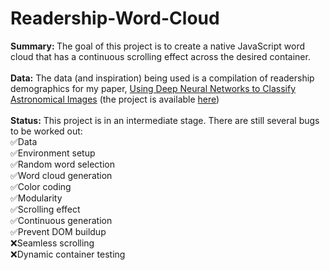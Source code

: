 # Readership-Word-Cloud
<b>Summary: </b> The goal of this project is to create a native JavaScript word cloud that has a continuous scrolling effect across the desired container.<br>
<br>
<b>Data:</b> The data (and inspiration) being used is a compilation of readership demographics for my paper, <a href="https://digitalcommons.spu.edu/honorsprojects/181/">Using Deep Neural Networks to Classify Astronomical Images</a> (the project is available <a href="https://github.com/admacpherson/Astronomical-Identification-ML">here</a>)<br>
<br>
<b>Status:</b> This project is in an intermediate stage. There are still several bugs to be worked out:<br>
✅Data<br>
✅Environment setup<br>
✅Random word selection<br>
✅Word cloud generation<br>
✅Color coding<br>
✅Modularity<br>
✅Scrolling effect<br>
✅Continuous generation<br>
✅Prevent DOM buildup<br>
❌Seamless scrolling<br>
❌Dynamic container testing<br>
